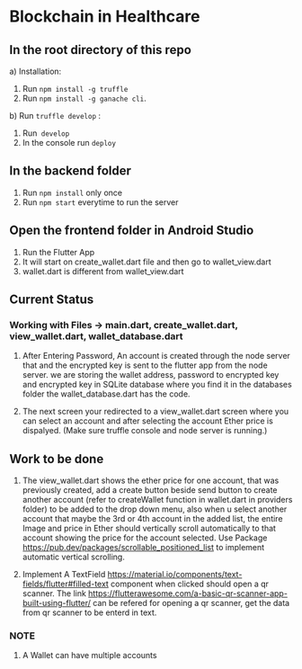 # Blockchain in Healthcare

## In the root directory of this repo
a) Installation:
1. Run `npm install -g truffle`
2. Run `npm install -g ganache cli`.

b) Run `truffle develop` :
1. Run` develop`
2. In the console run `deploy`

## In the backend folder

1. Run `npm install` only once
2. Run `npm start` everytime to run the server

## Open the frontend folder in Android Studio

1. Run the Flutter App
2. It will start on create_wallet.dart file and then go to wallet_view.dart
3. wallet.dart is different from wallet_view.dart

## Current Status

### Working with Files -> main.dart, create_wallet.dart, view_wallet.dart, wallet_database.dart

1. After Entering Password, An account is created through the node server that and the encrypted key is sent to the flutter app from the node server. we are storing the wallet address, password to encrypted key and encrypted key in SQLite database where you find it in the databases folder the wallet_database.dart has the code.

2. The next screen your redirected to a view_wallet.dart screen where you can select an account and after selecting the account Ether price is dispalyed. (Make sure truffle console and node server is running.)

## Work to be done
 
 1. The view_wallet.dart shows the ether price for one account, that was previously created, add a create button beside send button to create another account (refer to createWallet function in  wallet.dart in providers folder) to be added to the drop down menu, also when u select another account that maybe the 3rd or 4th account in the added list, the entire Image and price in Ether should vertically scroll automatically to that account showing the price for the account selected. 
 Use Package https://pub.dev/packages/scrollable_positioned_list to implement automatic vertical scrolling.


 2. Implement A TextField https://material.io/components/text-fields/flutter#filled-text component when clicked should open a qr scanner. The link https://flutterawesome.com/a-basic-qr-scanner-app-built-using-flutter/ can be refered for opening a qr scanner, get the data from qr scanner to be enterd in text.

### NOTE
1. A Wallet can have multiple accounts
